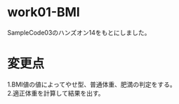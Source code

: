 # work01-BMI
SampleCode03のハンズオン14をもとにしました。  
# 変更点  
1.BMI値の値によってやせ型、普通体重、肥満の判定をする。  
2.適正体重を計算して結果を出す。
